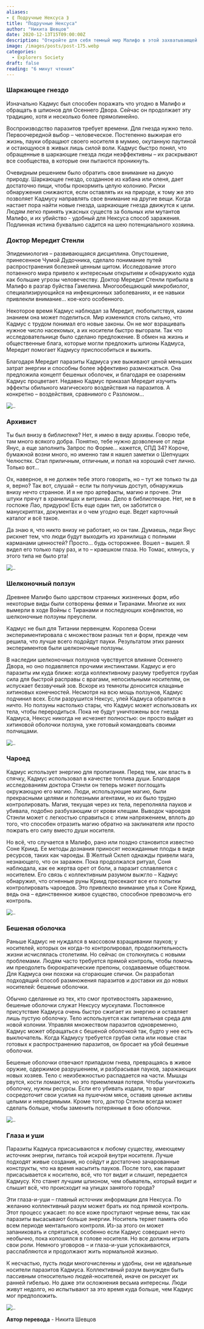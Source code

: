 ```yaml
---
aliases: 
- ⟪ Подручные Нексуса ⟫
title: "Подручные Нексуса"
author: "Никита Шевцов"
date: 2020-12-13T15T09:00:00Z
description: "Откройте для себя темный мир Малифо в этой захватывающей истории о Кадмусе, мастере шпионажа, который использует паразитов-пауков, чтобы превратить своих жертв в безмозглых шпионов. Следите за его охотой за новыми хозяевами и станьте свидетелем ужасающих последствий его действий в этой леденящей душу истории."
image: /images/posts/post-175.webp
categories:
  - Explorers Society
draft: false
reading: "6 минут чтения"
---
```


### Шаркающее гнездо

Изначально Кадмус был способен поражать что угодно в Малифо и обращать в шпионов для Осеннего Двора. Сейчас он продолжает эту традицию, хотя и несколько более прямолинейно.

Воспроизводство паразитов требует времени. Для гнезда нужно тело. Первоочередной выбор – человеческое. Постепенно выжирая его жизнь, пауки обращают своего носителя в мумию, окутанную паутиной и остающуюся в живых лишь силой воли. Кадмус быстро понял, что обращенные в шаркающие гнезда люди неэффективны – их раскрывают все сообщества, в которые они пытаются проникнуть.

Очевидным решением было обратить свое внимание на дикую природу. Шаркающее гнездо, созданное из кабана или оленя, дает достаточно пищи, чтобы прокормить целую колонию. Риски обнаружения снижаются, если оставлять их на природе, к тому же это позволяет Кадмусу направлять свое внимание на другие вещи. Когда настает пора найти новые гнезда, шаркающие гнезда движутся к цели. Людям легко принять ужасных существ за больных или мутантов Малифо, и их убийство - удобный для Нексуса способ заражения. Подлинная истина буквально садится на шею потенциального хозяина.

### Доктор Мередит Стенли

Эпидемиология – развивающаяся дисциплина. Опустошение, принесенное Чумой Дудочника, сделало понимание путей распространения болезней ценным щитом. Исследование этого потаенного мира привело к интересным открытиям и обнаружило куда как большие угрозы человечеству. Доктор Мередит Стенли прибыла в Малифо в разгар буйства Гамелина. Многообещающий микробиолог, специализирующийся на инфекционных заболеваниях, и ее навыки привлекли внимание… кое-кого особенного.

Некоторое время Кадмус наблюдал за Мередит, любопытствуя, каким знанием она может поделиться. Мир изменился столь сильно, что Кадмус с трудом понимал его новые законы. Он не мог взращивать нужное число насекомых, а их носители быстро выгорали. Так что исследовательнице было сделано предложение. В обмен на жизнь и общественные блага, которые могли предложить шпионы Кадмуса, Мередит помогает Кадмусу приспособиться и выжить.

Благодаря Мередит паразиты Кадмуса уже выживают ценой меньших затрат энергии и способны более эффективно размножаться. Она предложила концепт бешеных оболочек, и благодаря ее озарениям Кадмус процветает. Недавно Кадмус приказал Мередит изучить эффекты обильного магического воздействия на паразитов. А конкретно – воздействия, сравнимого с Разломом…

![..](/images/posts/post-175_img1.webp)


### Архивист

Ты был внизу в библиотеке? Нет, я имею в виду архивы. Говорю тебе, там много всякого добра. Понятно, тебе нужно дозволение от леди Янус, а еще заполнить Запрос по Форме… кажется, СПД 34? Короче, бумажной возни много, но именно там я нашел заметки о Шепчущих Челюстях. Стал приличным, отличным, и попал на хороший счет лично. Только вот…

Ох, наверное, я не должен тебе этого говорить, но – тут же только ты да я, верно? Так вот, слушай – если ты получишь доступ, обнаружишь внизу нечто странное. И я не про артефакты, магию и прочее. Эти штуки прячут в хранилищах и витринах. Дело в библиотекаре. Нет, не в госпоже Лао, придурок! Есть еще один тип, он заботится о манускриптах, документах и о чем угодно еще. Ведет карточный каталог и всё такое.

Да знаю я, что никто внизу не работает, но он там. Думаешь, леди Янус рискнет тем, что люди будут выходить из хранилища с полными карманами ценностей? Просто… будь осторожнее. Вошел – вышел. Я видел его только пару раз, и то – краешком глаза. Но Томас, клянусь, у этого типа не было рта!

![..](/images/posts/post-175_img2.webp)


### Шелконочный ползун

Древнее Малифо было царством странных жизненных форм, ибо некоторые виды были сотворены феями и Тиранами. Многие их них вымерли в ходе Войны с Тиранами и последующих конфликтов, но шелконочные ползуны преуспели.

Кадмус не был для Титании первенцем. Королева Осени экспериментировала с множеством разных тел и форм, прежде чем решила, что лучше всего подойдут пауки. Результатом этих ранних экспериментов были шелконочные ползуны.

В наследии шелконочных ползунов чувствуется влияние Осеннего Двора, но оно подавляется прочими инстинктами. Кадмус и его паразиты им куда ближе: когда коллективному разуму требуется грубая сила для быстрой расправы с врагами, непосильными носителям, он испускает беззвучный зов. Вскоре из темноты доносится клацанье хитиновых конечностей. Несмотря на всю мощь ползунов, Кадмус подчинил всех. Если разрушится Нексус, улей Кадмуса обратится в ничто. Но ползуны настолько стары, что Кадмус может использовать их тела, чтобы переродиться. Пока не будут уничтожены все гнезда Кадмуса, Нексус никогда не исчезнет полностью: он просто выйдет из хитиновой оболочки ползуна, уже готовый командовать своими полчищами.

![..](/images/posts/post-175_img3.webp)


### Чароед

Кадмус использует энергию для пропитания. Перед тем, как впасть в спячку, Кадмус использовал в качестве топлива души. Благодаря исследованиям доктора Стэнли он теперь может поглощать окружающую его магию. Люди, использующие магию, были прекрасными целями и полезными агентами, но их было трудно контролировать. Магия, текущая через их тела, переполняла пауков и убивала, подобно разбухающим от крови клещам. Выводок чароедов Стэнли может с легкостью справиться с этим напряжением, вплоть до того, что способен отразить магию обратно на заклинателя или просто пожрать его силу вместо души носителя.

Но всё, что случается в Малифо, рано или поздно становится известно Соне Криид. Ее методы дознания приносят неожиданные плоды в виде ресурсов, таких как чароеды. В Желтый Склеп однажды привели мага, незнающего, что он заражен. Пока продолжался ритуал, Соня наблюдала, как ее жертва орет от боли, а паразит сплавляется с носителем. Его связь с коллективным разумом выжгло – Кадмус обнаружил, что огненные руны Криид пресекают все его попытки контролировать чароедов. Это привлекло внимание улья к Соне Криид, ведь она – единственное живое существо, способное превозмочь его контроль.

![..](/images/posts/post-175_img4.webp)


### Бешеная оболочка

Раньше Кадмус не нуждался в массовом взращивании пауков; у носителей, которых он когда-то контролировал, продолжительность жизни исчислялась столетиям. Но сейчас он столкнулись с новыми проблемами. Людям часто требуется прямой контроль, чтобы помочь им преодолеть бюрократические препоны, создаваемые обществом. Для Кадмуса они похожи на сгорающие спички. Он разработал подходящий способ размножения паразитов и доставки их до новых носителей: бешеные оболочки.

Обычно сделанные из тех, кто смог противостоять заражению, бешеные оболочки служат Нексусу мускулами. Постоянное присутствие Кадмуса очень быстро сжигает их энергию и оставляет лишь пустую оболочку. Тело используется как питательная среда для новой колонии. Управляя множеством паразитов одновременно, Кадмус может обращаться с бешеной оболочкой так, будто у нее есть выключатель. Когда Кадмусу требуется грубая сила или новые стаи готовых к распространению паразитов, он бросает на убой бешеные оболочки.

Бешеные оболочки отвечают припадком гнева, превращаясь в живое оружие, одержимое разрушением, и разбрасывая пауков, заражающих новых хозяев. Тело с неизбежностью распадается на части. Мышцы рвутся, кости ломаются, но это приемлемая потеря. Чтобы уничтожить оболочку, нужны ресурсы. Если его убивать издали, то враг сосредоточит свои усилия на пушечном мясе, оставив ценные активы целыми и невредимыми. Кроме того, доктор Стэнли всегда может сделать больше, чтобы заменить потерянные в бою оболочки.

![..](/images/posts/post-175_img5.webp)


### Глаза и уши

Паразиты Кадмуса присасываются к любому существу, имеющему источник энергии, питаясь той искрой внутри носителя. Лучше подходят живые создания, но сойдут и достаточно зачарованные конструкты, что на время насытить пауков. После того, как паразит присасывается к носителю, всё, что тот видит и слышит, передается Кадмусу. Кто станет лучшим шпионом, чем обыватель, который видит и слышит всё, что происходит на улицах занятого города?

Эти глаза-и-уши – главный источник информации для Нексуса. По желанию коллективный разум может брать их под прямой контроль. Этот процесс ужасает: по все коже проступают черные вены, так как паразиты высасывают больше энергии. Носитель теряет память обо всем периоде ментального контроля. Из-за этого он может запаниковать и спрятаться, особенно если Кадмус совершил нечто необычно, пока копошился в голове носителя. Но все должны играть свои роли. Немного уговоров – и глаза-и-уши успокаиваются, расслабляются и продолжают жить нормальной жизнью.

К несчастью, пусть люди многочисленны и удобны, они не идеальные носители паразитов Кадмуса. Коллективный разум вынужден быть пассивным относительно людей-носителей, иначе он рискует их ранней гибелью. Но даже эти осложнения весьма интересны. Люди живут недолго, но испытывают за это время куда больше, чем Кадмус мог предположить.

![..](/images/posts/post-175_img6.webp)



**Автор перевода** - Никита Шевцов